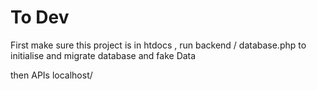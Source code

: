# To Dev
First make sure this project is in htdocs , run backend / database.php to initialise and migrate database
and fake Data

then APIs
localhost/